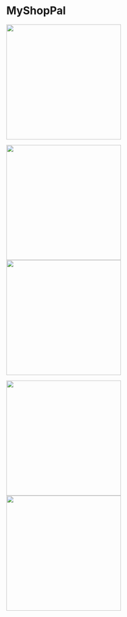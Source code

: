 # MyShopPal

<img src="images/1646849488535.gif" width="300">                   



<img src="images/1646848260953.gif" width="300">                                                   <img src="images/1646848260939.gif" width="300">



<img src="images/1646848260925.gif" width="300">                                                  <img src="images/1646848260909.gif" width="300">


